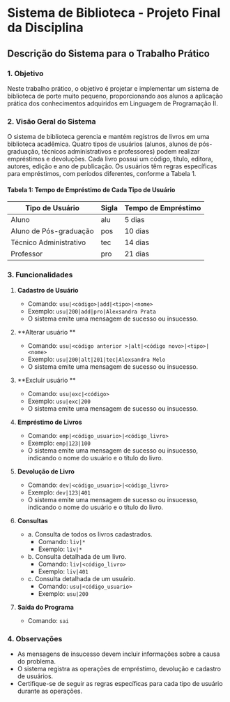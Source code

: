 # Sistema de Biblioteca - Projeto Final da Disciplina

## Descrição do Sistema para o Trabalho Prático

### 1. Objetivo
Neste trabalho prático, o objetivo é projetar e implementar um sistema de biblioteca de porte muito pequeno, proporcionando aos alunos a aplicação prática dos conhecimentos adquiridos em Linguagem de Programação II.

### 2. Visão Geral do Sistema
O sistema de biblioteca gerencia e mantém registros de livros em uma biblioteca acadêmica. Quatro tipos de usuários (alunos, alunos de pós-graduação, técnicos administrativos e professores) podem realizar empréstimos e devoluções. Cada livro possui um código, título, editora, autores, edição e ano de publicação. Os usuários têm regras específicas para empréstimos, com períodos diferentes, conforme a Tabela 1.

#### Tabela 1: Tempo de Empréstimo de Cada Tipo de Usuário

| Tipo de Usuário          | Sigla | Tempo de Empréstimo |
|--------------------------|-------|----------------------|
| Aluno                    | alu   | 5 dias               |
| Aluno de Pós-graduação   | pos   | 10 dias              |
| Técnico Administrativo   | tec   | 14 dias              |
| Professor                | pro   | 21 dias              |

### 3. Funcionalidades
1. **Cadastro de Usuário**
   - Comando: `usu|<código>|add|<tipo>|<nome>`
   - Exemplo: `usu|200|add|pro|Alexsandra Prata`
   - O sistema emite uma mensagem de sucesso ou insucesso.

2. **Alterar usuário **
   - Comando: `usu|<código anterior >|alt|<código novo>|<tipo>|<nome>`
   - Exemplo: `usu|200|alt|201|tec|Alexsandra Melo`
   - O sistema emite uma mensagem de sucesso ou insucesso.   

3. **Excluir usuário **
   - Comando: `usu|exc|<código>`
   - Exemplo: `usu|exc|200`
   - O sistema emite uma mensagem de sucesso ou insucesso.   

4. **Empréstimo de Livros**
   - Comando: `emp|<código_usuario>|<código_livro>`
   - Exemplo: `emp|123|100`
   - O sistema emite uma mensagem de sucesso ou insucesso, indicando o nome do usuário e o título do livro.

5. **Devolução de Livro**
   - Comando: `dev|<código_usuario>|<código_livro>`
   - Exemplo: `dev|123|401`
   - O sistema emite uma mensagem de sucesso ou insucesso, indicando o nome do usuário e o título do livro.

4. **Consultas**
   - a. Consulta de todos os livros cadastrados.
      - Comando: `liv|*`
      - Exemplo: `liv|*`
   - b. Consulta detalhada de um livro.
      - Comando: `liv|<código_livro>`
      - Exemplo: `liv|401`
   - c. Consulta detalhada de um usuário.
      - Comando: `usu|<código_usuario>`
      - Exemplo: `usu|200`

6. **Saída do Programa**
   - Comando: `sai`

### 4. Observações
- As mensagens de insucesso devem incluir informações sobre a causa do problema.
- O sistema registra as operações de empréstimo, devolução e cadastro de usuários.
- Certifique-se de seguir as regras específicas para cada tipo de usuário durante as operações.
